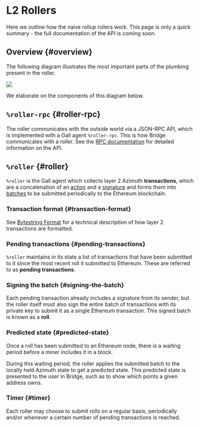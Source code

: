 # L2 Rollers

Here we outline how the naive rollup rollers work. This page is only a quick summary - the full documentation of the API is coming soon.

## Overview {#overview}

The following diagram illustrates the most important parts of the plumbing present in the roller.

[![](https://media.urbit.org/docs/layer2/roller-internal.png)](https://media.urbit.org/docs/layer2/roller-internal.png)

We elaborate on the components of this diagram below.

## `%roller-rpc` {#roller-rpc}

The roller communicates with the outside world via a JSON-RPC API, which is implemented with a Gall agent `%roller-rpc`. This is how Bridge communicates with a roller. See the [RPC documentation](https://documenter.getpostman.com/view/16338962/Tzm3nx7x#5a698656-8e7e-433f-9eff-1c6047b9eace) for detailed information on the API.

## `%roller` {#roller}

`%roller` is the Gall agent which collects layer 2 Azimuth **transactions**, which are a concatenation of an [action](bytestring.md#actions) and a [signature](bytestring.md#signatures) and forms them into [batches](bytestring.md#batch) to be submitted periodically to the Ethereum blockchain.

### Transaction format {#transaction-format}

See [Bytestring Format](bytestring.md) for a technical description of how layer 2 transactions are formatted.

### Pending transactions {#pending-transactions}

`%roller` maintains in its state a list of transactions that have been submitted to it since the most recent roll it submitted to Ethereum. These are referred to as **pending transactions**.

### Signing the batch {#signing-the-batch}

Each pending transaction already includes a signature from its sender, but the roller itself must also sign the entire batch of transactions with its private key to submit it as a single Ethereum transaction. This signed batch is known as a **roll**.

### Predicted state {#predicted-state}

Once a roll has been submitted to an Ethereum node, there is a waiting period before a miner includes it in a block.

During this waiting period, the roller applies the submitted batch to the locally held Azimuth state to get a predicted state. This predicted state is presented to the user in Bridge, such as to show which points a given address owns.

### Timer {#timer}

Each roller may choose to submit rolls on a regular basis, periodically and/or whenever a certain number of pending transactions is reached.

